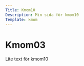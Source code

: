 ```yaml
---
Title: Kmom10
Description: Min sida för kmom10
Template: kmom
---
```


# Kmom03

Lite text för kmom10
